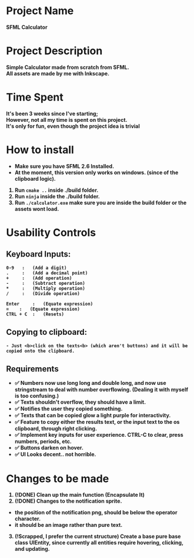 # Project Name
<b>SFML Calculator<b>

# Project Description
Simple Calculator made from scratch from SFML. <br>
All assets are made by me with Inkscape.

# Time Spent
It's been 3 weeks since I've starting; <br>
However, not all my time is spent on this project. <br> 
It's only for fun, even though the project idea is trivial

# How to install
- Make sure you have SFML 2.6 Installed.
- At the moment, this version only works on windows. (since of the clipboard logic).

1. Run `cmake ..` inside ./build folder.
2. Run `ninja` inside the ./build folder.
3. Run `./calculator.exe` make sure you are inside the build folder or the assets wont load.

# Usability Controls

## Keyboard Inputs:
    0-9   :   (Add a digit)     
    .     :   (Add a decimal point)    
    +     :   (Add operation)      
    -     :   (Subtract operation)
    *     :   (Multiply operation)
    /     :   (Divide operation)
    
    Enter     :   (Equate expression)
    =    :   (Equate expression)           
    CTRL + C  :   (Resets)        

## Copying to clipboard:

    - Just <b>click on the texts<b> (which aren't buttons) and it will be copied onto the clipboard.

## Requirements
- ✅ Numbers now use long long and double long, and now use stringstream to deal with number overflowing. (Dealing it with myself is too confusing.)
- ✅ Texts shouldn't overflow, they should have a limit.
- ✅ Notifies the user they copied something.
- ✅ Texts that can be copied glow a light purple for interactivity.
- ✅ Feature to copy either the results text, or the input text to the os clipboard, through right clicking.
- ✅ Implement key inputs for user experience. CTRL-C to clear, press numbers, periods, etc.
- ✅ Buttons darken on hover.
- ✅ UI Looks decent.. not horrible.

# Changes to be made
1. (!DONE) Clean up the main function (Encapsulate It) 
2. (!DONE) Changes to the notification sprite.
  - the position of the notification png, should be below the operator character.
  - it should be an image rather than pure text.
3. (!Scrapped, I prefer the current structure) Create a base pure base class UIEntity, since currently all entities require hovering, clicking, and updating.
